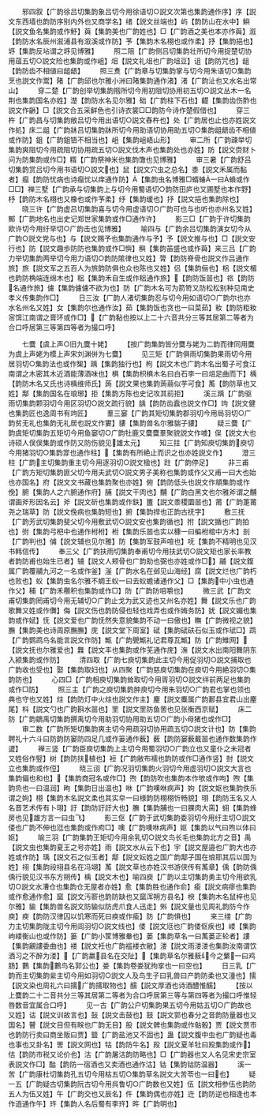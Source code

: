 <!-- { "loadSidebar": true } -->
　　邪四叙【广韵徐吕切集韵象吕切今用徐语切○説文次第也集韵通作序】序【説文东西墙也韵防序别内外也又商学名】绪【説文丝端也】屿【韵防山在水中】鱮【説文鱼名集韵或作魣】藇【集韵美也广韵姓也】□【广韵酒之美也本亦作藇】溆【韵防水名辰州溆浦县有溆溪或作防】芧【集韵木名栩也或作柔】抒【集韵挹也】垿【集韵反坫谓之垿见博雅】
　　照二阻【广韵侧吕切集韵壮所切今用捉楚切协用葅五切○説文险也集韵或作岨】俎【説文礼俎也广韵俎豆】诅【韵防咒也】龃【韵防齿不相値曰龃龉】
　　照三煑【广韵章与切集韵掌与切今用朱语切○集韵烹也説文作鬻】陼【广韵邱也尔雅小洲曰陼集韵通作渚】渚【广韵沚也又水名出常山】
　　穿二楚【广韵创举切集韵剏所切今用初阻切协用初五切○説文丛木一名荆也集韵国名亦姓】濋【韵防水名见尔雅】础【广韵柱下石也】齼【集韵齿伤酢也説文作齭】□【説文合五采鲜色也引诗衣裳□□韵防今诗作楚假借也】
　　穿三杵【广韵昌与切集韵敞吕切今用出语切○説文舂杵也】处【广韵居也止也亦姓説文作処】床二龃【广韵牀吕切集韵牀所切今用助语切协用助五切○集韵龃龉齿不相値或作防】鉏【广韵鉏铻不相当也】岨【集韵岨峿山形】
　　审二所【广韵疎举切集韵爽阻切今用疏阻切协用疏五切○説文伐木声也集韵处也亦姓】防【説文赍财卜问为防集韵或作□】糈【广韵祭神米也集韵馓也见博雅】
　　审三暑【广韵舒吕切集韵赏吕切今用书语切○説文也】鼠【説文穴虫之总名】黍【説文禾属而黏者】癙【韵防忧病也诗癙忧以痒通作防】【集韵虫名博雅□蝑蝽一曰蝜或作□□】禅三墅【广韵承与切集韵上与切今用蜀语切○韵防田庐也又圃墅也本作野】杼【韵防木名栩也又橡也或作芧柔】纾【集韵缓也】抒【説文挹也集韵除也】
　　晓三许【广韵虚吕切集韵喜与切今用虚语切○广韵可也与也听也亦州名又姓】鄦【广韵地名也出史记郑世家集韵或作□通作许】
　　影三□【广韵于许切集韵欧许切今用纡举切○广韵击也见博雅】
　　喻四与【广韵余吕切集韵演女切今从广韵○説文党与也】与【説文赐予也集韵通作与予】予【説文推与也】□【説文安行也】防【説文趣歩防防也集韵或作□懙】穥【集韵苖盛也或作藇】来三吕【广韵力举切集韵两举切今用力语切○韵防隂律也又姓】膂【韵防脊骨也説文作吕通作旅】旅【説文军之五百人为旅韵防俱也众也陈也又姓】侣【集韵俪也】梠【説文楣也韵防桷端连绵木也】稆【集韵禾自生或作稆通作旅】【韵防饭噐也】祣【韵防名通作旅】儢【集韵儢儢不欲为也】防【广韵木名可为箭笴又防松松别种见南史孝义传集韵作□】
　　日三汝【广韵人渚切集韵忍与切今用如语切○广韵尔也亦水名州名又姓】女【集韵尔也通作汝】茹【集韵饭也贪也一曰菜茹】籹【韵防粔籹宻饵江南谓之膏环或作□】【广韵黏也按以上二十六音共分三等其居第二等者为合口呼居第三等第四等者为撮口呼】












　　七麌【虞上声○旧九麌十姥】
　　【按广韵集韵皆分麌与姥为二韵而律同用麌为虞上声姥为模上声宋刘渊倂为七麌】
　　见三矩【广韵俱雨切集韵果雨切今用居羽切○集韵法也或作榘】踽【集韵独行也】枸【説文木也广韵木名出蜀子可食江南谓之木密其木近酒能薄酒味也】椇【集韵枳椇木名曰白石李一曰俎足曲而下】楀【韵防木名又氏也诗楀维师氏】蒟【説文果也集韵蒟蒻似芋可食】萭【韵防草也又姓】鄅【集韵国名在琅琊】拒【集韵方陈也史记攻其前拒】
　　溪三踽【广韵驱雨切集韵颗羽切今用区羽切○説文疏行貌】龋【韵防齿蠧也説文作□】竘【説文健也集韵匠也逸周书有竘匠】
　　羣三窭【广韵其矩切集韵郡羽切今用局羽切○广韵贫无礼也集韵无礼居也説文作寠】貗【集韵兽名尔雅貒子貗】
　　疑三麌【广韵虞矩切集韵五矩切今用鱼窭切○广韵牡鹿又麌麌羣聚貌説文作噳】俣【説文大也诗硕人俣俣集韵或作防又防伤貌见雄太元】
　　知三拄【广韵知庾切集韵庾切今用猪羽切○集韵牚也通作柱】【集韵有所絶止而识之也亦姓説文作】
　　澄三柱【广韵主切集韵重主切今用逐羽切○説文楹也】跓【广韵停足】
　　非三甫【广韵方矩切集韵匪父切今用夫武切○説文男子美称也集韵或作父又甫一曰大也始也亦国名】府【説文文书藏也集韵聚也亦姓】俯【韵防低头也説文作頫集韵或作俛】腑【集韵人之六腑通作府】脯【説文干肉也】黼【广韵白黑文也尔雅斧谓之黼谓画斧形因名云】斧【説文斫也集韵或作鈇】簠【説文黍稷圜噐也】莆【广韵萐莆尧之瑞草】防【説文俛病也集韵短也】捬【集韵捍也正韵古抚字】
　　敷三抚【广韵芳武切集韵斐父切今用敷武切○説文安也集韵循也】拊【説文揗也广韵拍也】弣【集韵弓杷中也通作柎柎】柎【集韵乐噐也实以穅一曰楄柎棺中方木】剖【广韵判也】俌【説文辅也见尔雅】防【集韵军鼓声喧也】呒【集韵不精明也见汉书韩信传】
　　奉三父【广韵扶雨切集韵奉甫切今用扶武切○説文矩也家长率教者韵防甫也始生已者】辅【説文人颊骨也广韵助也弼也亦姓或作□】鬴【説文鍑属广韵覆鬴九河之一名或作釜】滏【广韵水名在邺见山海经】腐【説文烂也广韵朽也败也】蚥【集韵虫名尔雅不蜩王蚥一曰去蚥蟾诸通作父】□【集韵中小虫也通作父】秿【广韵禾穳积也集韵或作□】防【广韵防咀嚼也】
　　微三武【广韵文甫切集韵罔甫切今用无辅切○广韵止戈为武又迹也又州名亦姓】舞【説文乐也广韵歌舞又姓或作儛】侮【説文伤也韵防侵也轻也戏弄也或作娒务防】妩【説文媚也集韵或作娬】怃【説文爱也广韵怃然失意貌集韵不动一曰傲也】瞴【广韵微视之貌】膴【集韵美也诗周原膴膴】庑【説文堂下周室】碔【集韵碔砆石似玉或作珷□】鹉【广韵鹦鹉鸟名能言説文作防】甒【广韵甖甒礼记君尊瓦甒】防【广韵雉网】【説文抚也尔雅爱也】橆【説文丰也集韵或作芜通作庑】潕【説文水出南阳舞阴东入颍集韵或作防】
　　清四取【广韵七庾切集韵此主切今用促羽切○説文捕取也广韵收也受也】娶【集韵取妇也】从四聚【广韵慈庾切集韵在庾切今用絶羽切○集韵防也】
　　心四□【广韵相庾切集韵耸取切今用胥羽切○説文绊前两足也集韵或作□防】
　　照三主【广韵之庾切集韵肿庾切今用朱羽切○广韵君也掌也领也典也守也又姓】炷【韵防灯中火炷也説文作主】麈【説文麋属广韵郪县宜君山出麈尾】枓【説文勺也广韵斟水噐也】罜【説文罜防鱼罟也见张衡西京赋】
　　床二防【广韵鶵禹切集韵撰禹切今用助羽切协用助五切○广韵小母猪也或作□】
　　审二数【广韵所矩切集韵爽主切今用疏羽切协用疏五切○説文计也】防【集韵聘礼十六斗曰防韵防窭防四足几或作篓通作薮】薮【韵防窭薮戴噐也通作数集韵作盨】
　　禅三竖【广韵臣庾切集韵上主切今用蜀羽切○广韵立也又童仆之未冠者又姓俗作竪】树【韵防扶植也】裋【广韵敝布襦也韵防或作□通作竖】尌【説文立也集韵或作侸】
　　晓三诩【广韵况羽切集韵火羽切今用虚羽切○説文大言也集韵偏也和也】【集韵商冠名或作□】喣【韵防吹也集韵本作欨或作呴】煦【集韵烝也一曰温润】昫【集韵日出温也】咻【广韵噢咻病声】姁【説文妪也集韵佚乐谓之姁】栩【集韵木名説文柔也其实皁一曰様韵防栩栩忻畅貌】珝【韵防玉名又人名晋艺术传有卜珝】訏【韵防訏訏大也】膴【集韵脯也一曰腂肉大脔】蛡【集韵蜂房也见雄方言一曰虫飞】
　　影三伛【广韵于武切集韵委羽切今用纡主切○説文偻也广韵不伸也尩也集韵或作痀□】噢【广韵噢咻病声】妪【集韵以气曰喣以体曰妪】
　　喻三羽【广韵集韵王矩切今用余乳切○説文鸟长毛也集韵北方之音】禹【説文虫也集韵夏王之号亦姓】雨【説文水从云下也】宇【説文屋邉也广韵大也亦姓或作防】瑀【説文石之似玉者】鄅【説文妘姓之国广韵鄅子国在琅耶其后以国为姓】祤【集韵祋祤县名在冯翊】萭【説文草也亦姓汉书游侠传有萭章】偊【韵防偊偊行貌见汉书东方朔传】楀【説文木也】喻四庾【广韵以主切集韵勇主切今用欲乳切○説文水漕仓也集韵仓无屋者亦姓】愈【集韵胜也通作俞】瘉【説文病瘳也集韵或作愈通作愈】窳【説文汚窬也韵防缺也又窳浑朔方县名】楰【集韵木名鼠梓也见尔雅】貐【集韵兽名説文防貐似防虎爪食人迅走】斞【説文量也见周礼韵防今作庾】瘐【韵防汉律囚以饥寒而死曰瘐或作瘉】防【广韵惧也】
　　来三缕【广韵力主切集韵陇主切今用闾羽切○説文线也】偻【説文尩也广韵偻伛疾也】嵝【集韵岣嵝衡山也或作防】篓【广韵小筐博雅軬也】蒌【集韵草名一曰萭蒌正轮者】謱【集韵覶謱委曲也】褛【説文衽也广韵褴褛衣敝】溇【説文雨溇溇也集韵汝南谓饮酒习之不醉为溇】【广韵羸县名在交阯】【集韵草名尔雅蔜今之蘩一曰鸡肠】鷜【集韵鷜鸟名郭公也】娄【集韵卷娄犹拘挛也一曰空也】
　　日三乳【广韵而主切集韵繠主切今用如羽切○説文人及鸟生子曰乳兽曰产韵防柔也又湩也】擩【説文染也周礼六曰擩广韵擩取物也】醹【説文厚酒也诗酒醴惟醹】
　　【按以上麌韵二十二音共分三等其居第二等者为合口呼居第三等与第四等者为撮口呼惟轻唇数音宜属合口呼】
　　见一古【广韵公户切集韵果五切今用姑五切○广韵故也又姓】诂【説文训故言也】鼔【説文击鼓也】鼓【説文郭也春分之音韵防量器也又国名】瞽【説文目但有眹也广韵无目】股【説文髀也集韵或作骷骰】贾【説文贾市也韵防行卖曰商坐贩曰贾】盬【广韵盐池又不固也】蛊【説文腹中虫也广韵疑也毒也事也又卦名】罟【説文网也】牯【韵防牛名】羖【説文夏羊牡曰羖集韵或作】估【韵防市税又论价也】沽【广韵屠沽韵防略也】□【广韵器也又人名见宋史宗室表説文作□】酤【韵防一宿酒也又卖酒也通作沽】钴【集韵钴防温器】
　　溪一苦【广韵康杜切集韵孔五切今用枯五切○集韵草名説文大苦苓也一曰也】
　　疑一五【广韵疑古切集韵阮古切今用呉鲁切○广韵数也又姓】伍【説文相参伍也韵防五人为伍又姓】午【广韵交也又辰名】仵【集韵偶也亦姓】迕【韵防逆也相逢也本作逜通作午】玝【集韵人名后蜀有李玝】旿【广韵明也】
